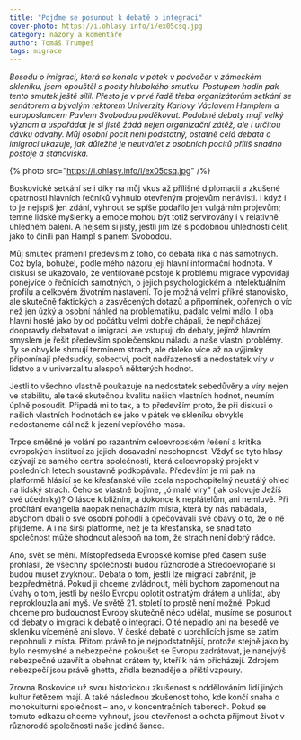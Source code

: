 ```yaml
---
title: "Pojďme se posunout k debatě o integraci"
cover-photo: https://i.ohlasy.info/i/ex05csq.jpg
category: názory a komentáře
author: Tomáš Trumpeš
tags: migrace
---
```


*Besedu o imigraci, která se konala v pátek v podvečer v zámeckém skleníku, jsem opouštěl s pocity hlubokého smutku. Postupem hodin pak tento smutek ještě sílil. Přesto je v prvé řadě třeba organizátorům setkání se senátorem a bývalým rektorem Univerzity Karlovy Václavem Hamplem a europoslancem Pavlem Svobodou poděkovat. Podobné debaty mají velký význam a uspořádat je si jistě žádá nejen organizační zátěž, ale i určitou dávku odvahy. Můj osobní pocit není podstatný, ostatně celá debata o imigraci ukazuje, jak důležité je neutvářet z osobních pocitů příliš snadno postoje a stanoviska.*

{% photo src="https://i.ohlasy.info/i/ex05csq.jpg" /%}

Boskovické setkání se i díky na můj vkus až přílišné diplomacii a zkušené opatrnosti hlavních řečníků vyhnulo otevřeným projevům nenávisti. I když i to je nejspíš jen zdání, vyhnout se spíše podařilo jen vulgárním projevům; temné lidské myšlenky a emoce mohou být totiž servírovány i v relativně úhledném balení. A nejsem si jistý, jestli jim lze s podobnou úhledností čelit, jako to činili pan Hampl s panem Svobodou.

Můj smutek pramenil především z toho, co debata říká o nás samotných. Což byla, bohužel, podle mého názoru její hlavní informační hodnota. V diskusi se ukazovalo, že ventilované postoje k problému migrace vypovídají ponejvíce o řečnících samotných, o jejich psychologickém a intelektuálním profilu a celkovém životním nastavení. To je možná velmi příkré stanovisko, ale skutečně faktických a zasvěcených dotazů a připomínek, opřených o víc než jen úzký a osobní náhled na problematiku, padalo velmi málo. I oba hlavní hosté jako by od počátku velmi dobře chápali, že nepřicházejí doopravdy debatovat o imigraci, ale vstupují do debaty, jejímž hlavním smyslem je řešit především společenskou náladu a naše vlastní problémy. Ty se obvykle shrnují termínem strach, ale daleko více až na výjimky připomínají předsudky, sobectví, pocit nadřazenosti a nedostatek víry v lidstvo a v univerzalitu alespoň některých hodnot.

Jestli to všechno vlastně poukazuje na nedostatek sebedůvěry a víry nejen ve stabilitu, ale také skutečnou kvalitu našich vlastních hodnot, neumím úplně posoudit. Připadá mi to tak, a to především proto, že při diskusi o našich vlastních hodnotách se jako v pátek ve skleníku obvykle nedostaneme dál než k jezení vepřového masa. 

Trpce směšné je volání po razantním celoevropském řešení a kritika evropských institucí za jejich dosavadní neschopnost. Vždyť se tyto hlasy ozývají ze samého centra společnosti, která celoevropský projekt v posledních letech soustavně podkopávala. Především je mi pak na platformě hlásící se ke křesťanské víře zcela nepochopitelný neustálý ohled na lidský strach. Čeho se vlastně bojíme, „ó malé víry“ (jak oslovuje Ježíš své učedníky)? O lásce k bližním, a dokonce k nepřátelům, ani nemluvě. Při pročítání evangelia naopak nenacházím místa, která by nás nabádala, abychom dbali o své osobní pohodlí a opečovávali své obavy o to, že o ně přijdeme. A i na širší platformě, než je ta křesťanská, se snad tato společnost může shodnout alespoň na tom, že strach není dobrý rádce.

Ano, svět se mění. Místopředseda Evropské komise před časem suše prohlásil, že všechny společnosti budou různorodé a Středoevropané si budou muset zvyknout. Debata o tom, jestli lze migraci zabránit, je bezpředmětná. Pokud ji chceme zvládnout, měli bychom zapomenout na úvahy o tom, jestli by nešlo Evropu oplotit ostnatým drátem a uhlídat, aby neproklouzla ani myš. Ve světě 21. století to prostě není možné. Pokud chceme pro budoucnost Evropy skutečně něco udělat, musíme se posunout od debaty o imigraci k debatě o integraci. O té nepadlo ani na besedě ve skleníku víceméně ani slovo. V české debatě o uprchlících jsme se zatím nepohnuli z místa. Přitom právě to je nejpodstatnější, protože stejně jako by bylo nesmyslné a nebezpečné pokoušet se Evropu zadrátovat, je nanejvýš nebezpečné uzavřít a obehnat drátem ty, kteří k nám přicházejí. Zdrojem nebezpečí jsou právě ghetta, zřídla beznaděje a příští vzpoury.

Zrovna Boskovice už svou historickou zkušenost s oddělováním lidí jiných kultur řetězem mají. A také následnou zkušenost toho, kde končí snaha o monokulturní společnost – ano, v koncentračních táborech. Pokud se tomuto odkazu chceme vyhnout, jsou otevřenost a ochota přijmout život v různorodé společnosti naše jediné šance.




